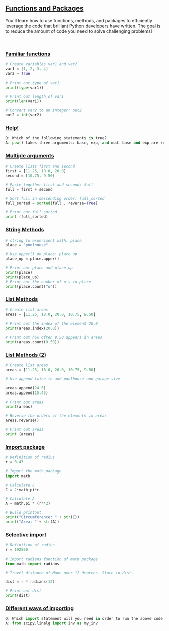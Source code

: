 ## [Functions and Packages](https://campus.datacamp.com/courses/intro-to-python-for-data-science/chapter-3-functions-and-packages)

You'll learn how to use functions, methods, and packages to efficiently leverage the code that brilliant Python developers have written. The goal is to reduce the amount of code you need to solve challenging problems!

<br>

 ### [Familiar functions](https://campus.datacamp.com/courses/intro-to-python-for-data-science/chapter-3-functions-and-packages?ex=2)

```Python
# Create variables var1 and var2
var1 = [1, 2, 3, 4]
var2 = True

# Print out type of var1
print(type(var1))

# Print out length of var1
print(len(var1))

# Convert var2 to an integer: out2
out2 = int(var2)
```

### [Help!](https://campus.datacamp.com/courses/intro-to-python-for-data-science/chapter-3-functions-and-packages?ex=3)

```Python
Q: Which of the following statements is true?
A: pow() takes three arguments: base, exp, and mod. base and exp are required arguments, mod is an optional argument.
```

### [Multiple arguments](https://campus.datacamp.com/courses/intro-to-python-for-data-science/chapter-3-functions-and-packages?ex=4)

```Python
# Create lists first and second
first = [11.25, 18.0, 20.0]
second = [10.75, 9.50]

# Paste together first and second: full
full = first + second

# Sort full in descending order: full_sorted
full_sorted = sorted(full , reverse=True)

# Print out full_sorted
print (full_sorted)
```

### [String Methods](https://campus.datacamp.com/courses/intro-to-python-for-data-science/chapter-3-functions-and-packages?ex=6)

```Python
# string to experiment with: place
place = "poolhouse"

# Use upper() on place: place_up
place_up = place.upper()

# Print out place and place_up
print(place)
print(place_up)
# Print out the number of o's in place
print(place.count("o"))
```

### [List Methods](https://campus.datacamp.com/courses/intro-to-python-for-data-science/chapter-3-functions-and-packages?ex=7)

```Python
# Create list areas
areas = [11.25, 18.0, 20.0, 10.75, 9.50]

# Print out the index of the element 20.0
print(areas.index(20.0))

# Print out how often 9.50 appears in areas
print(areas.count(9.50))
```

### [List Methods (2)](https://campus.datacamp.com/courses/intro-to-python-for-data-science/chapter-3-functions-and-packages?ex=8)

```Python
# Create list areas
areas = [11.25, 18.0, 20.0, 10.75, 9.50]

# Use append twice to add poolhouse and garage size

areas.append(24.5)
areas.append(15.45)

# Print out areas
print(areas)

# Reverse the orders of the elements in areas
areas.reverse()

# Print out areas
print (areas)
```

### [Import package](https://campus.datacamp.com/courses/intro-to-python-for-data-science/chapter-3-functions-and-packages?ex=10)

```Python
# Definition of radius
r = 0.43

# Import the math package
import math

# Calculate C
C = 2*math.pi*r

# Calculate A
A = math.pi * (r**2)

# Build printout
print("Circumference: " + str(C))
print("Area: " + str(A))
```

### [Selective import](https://campus.datacamp.com/courses/intro-to-python-for-data-science/chapter-3-functions-and-packages?ex=11)

```Python
# Definition of radius
r = 192500

# Import radians function of math package
from math import radians

# Travel distance of Moon over 12 degrees. Store in dist.

dist = r * radians(12)

# Print out dist
print(dist)
```

### [Different ways of importing](https://campus.datacamp.com/courses/intro-to-python-for-data-science/chapter-3-functions-and-packages?ex=12)

```Python
Q: Which import statement will you need in order to run the above code without an error?
A: from scipy.linalg import inv as my_inv
```
